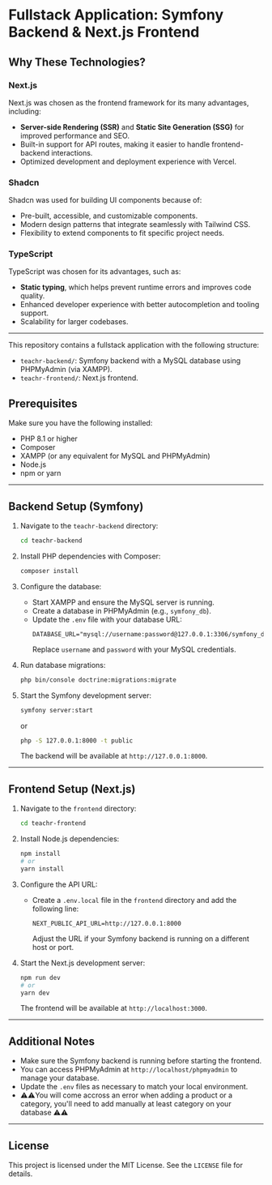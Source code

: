 # Fullstack Application: Symfony Backend & Next.js Frontend

## Why These Technologies?

### Next.js

Next.js was chosen as the frontend framework for its many advantages, including:

- **Server-side Rendering (SSR)** and **Static Site Generation (SSG)** for improved performance and SEO.
- Built-in support for API routes, making it easier to handle frontend-backend interactions.
- Optimized development and deployment experience with Vercel.

### Shadcn

Shadcn was used for building UI components because of:

- Pre-built, accessible, and customizable components.
- Modern design patterns that integrate seamlessly with Tailwind CSS.
- Flexibility to extend components to fit specific project needs.

### TypeScript

TypeScript was chosen for its advantages, such as:

- **Static typing**, which helps prevent runtime errors and improves code quality.
- Enhanced developer experience with better autocompletion and tooling support.
- Scalability for larger codebases.

---

This repository contains a fullstack application with the following structure:

- `teachr-backend/`: Symfony backend with a MySQL database using PHPMyAdmin (via XAMPP).
- `teachr-frontend/`: Next.js frontend.

## Prerequisites

Make sure you have the following installed:

- PHP 8.1 or higher
- Composer
- XAMPP (or any equivalent for MySQL and PHPMyAdmin)
- Node.js
- npm or yarn

---

## Backend Setup (Symfony)

1. Navigate to the `teachr-backend` directory:

   ```bash
   cd teachr-backend
   ```

2. Install PHP dependencies with Composer:

   ```bash
   composer install
   ```

3. Configure the database:

   - Start XAMPP and ensure the MySQL server is running.
   - Create a database in PHPMyAdmin (e.g., `symfony_db`).
   - Update the `.env` file with your database URL:
     ```env
     DATABASE_URL="mysql://username:password@127.0.0.1:3306/symfony_db"
     ```
     Replace `username` and `password` with your MySQL credentials.

4. Run database migrations:

   ```bash
   php bin/console doctrine:migrations:migrate
   ```

5. Start the Symfony development server:

   ```bash
   symfony server:start
   ```

   or

   ```bash
   php -S 127.0.0.1:8000 -t public
   ```

   The backend will be available at `http://127.0.0.1:8000`.

---

## Frontend Setup (Next.js)

1. Navigate to the `frontend` directory:

   ```bash
   cd teachr-frontend
   ```

2. Install Node.js dependencies:

   ```bash
   npm install
   # or
   yarn install
   ```

3. Configure the API URL:

   - Create a `.env.local` file in the `frontend` directory and add the following line:
     ```env
     NEXT_PUBLIC_API_URL=http://127.0.0.1:8000
     ```
     Adjust the URL if your Symfony backend is running on a different host or port.

4. Start the Next.js development server:

   ```bash
   npm run dev
   # or
   yarn dev
   ```

   The frontend will be available at `http://localhost:3000`.

---

## Additional Notes

- Make sure the Symfony backend is running before starting the frontend.
- You can access PHPMyAdmin at `http://localhost/phpmyadmin` to manage your database.
- Update the `.env` files as necessary to match your local environment.
- ⚠️⚠️You will come accross an error when adding a product or a category, you'll need to add manually at least category on your database ⚠️⚠️

---

## License

This project is licensed under the MIT License. See the `LICENSE` file for details.
